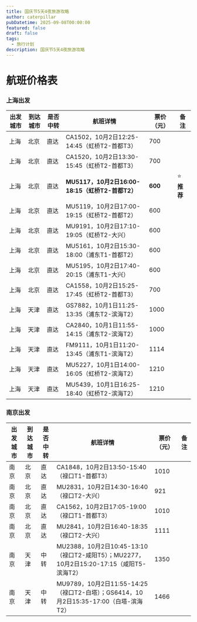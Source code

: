 ```yaml
---
title: 国庆节5天4夜旅游攻略
author: caterpillar
pubDatetime: 2025-09-08T00:00:00
featured: false
draft: false
tags:
  - 旅行计划
description: 国庆节5天4夜旅游攻略
---
```

# 航班价格表

### 上海出发
| 出发城市 | 到达城市 | 是否中转 | 航班详情                                        | 票价（元） | 备注       |
| -------- | -------- | -------- | ----------------------------------------------- | ---------- | ---------- |
| 上海     | 北京     | 直达     | CA1502，10月2日12:25-14:45（虹桥T2-首都T3）     | 700        |            |
| 上海     | 北京     | 直达     | CA1520，10月2日13:30-15:45（虹桥T2-首都T3）     | 700        |            |
| 上海     | 北京     | 直达     | **MU5117，10月2日16:00-18:15（虹桥T2-首都T2）** | **600**    | ⭐ **推荐** |
| 上海     | 北京     | 直达     | MU5119，10月2日17:00-19:15（虹桥T2-首都T2）     | 600        |            |
| 上海     | 北京     | 直达     | MU9191，10月2日17:10-19:05（虹桥T2-大兴）       | 600        |            |
| 上海     | 北京     | 直达     | MU5161，10月2日15:30-18:00（浦东T1-首都T2）     | 600        |            |
| 上海     | 北京     | 直达     | MU5195，10月2日17:40-20:15（浦东T1-大兴）       | 600        |            |
| 上海     | 北京     | 直达     | CA1558，10月2日15:25-17:45（虹桥T2-首都T3）     | 700        |            |
| 上海     | 天津     | 直达     | GS7882，10月1日11:25-13:35（浦东T2-滨海T2）     | 1000       |            |
| 上海     | 天津     | 直达     | CA2840，10月1日11:55-14:15（浦东T2-滨海T2）     | 1000       |            |
| 上海     | 天津     | 直达     | FM9111，10月1日11:20-13:45（浦东T1-滨海T2）     | 1114       |            |
| 上海     | 天津     | 直达     | MU5227，10月1日14:00-16:05（虹桥T2-滨海T2）     | 1210       |            |
| 上海     | 天津     | 直达     | MU5439，10月1日16:25-18:40（虹桥T2-滨海T2）     | 1210       |            |

### 南京出发
| 出发城市 | 到达城市 | 是否中转 | 航班详情                                                                                 | 票价（元） | 备注 |
| -------- | -------- | -------- | ---------------------------------------------------------------------------------------- | ---------- | ---- |
| 南京     | 北京     | 直达     | CA1848，10月2日13:50-15:40（禄口T1-首都T3）                                              | 1010       |      |
| 南京     | 北京     | 直达     | MU2831，10月2日14:30-16:40（禄口T2-大兴）                                                | 921        |      |
| 南京     | 北京     | 直达     | CA1562，10月2日17:05-19:00（禄口T1-首都T3）                                              | 1010       |      |
| 南京     | 北京     | 直达     | MU2841，10月2日16:40-18:35（禄口T2-大兴）                                                | 1111       |      |
| 南京     | 天津     | 中转     | MU2388，10月2日10:45-13:10（禄口T2-咸阳T5）；MU2277，10月2日15:20-17:15（咸阳T5-滨海T2） | 1350       |      |
| 南京     | 天津     | 中转     | MU9789，10月2日11:55-14:25（禄口T2-白塔）；GS6414，10月2日15:35-17:00（白塔-滨海T2）     | 1466       |      |